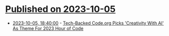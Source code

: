 # [Published on 2023-10-05](index.md)

* [2023-10-05, 18:40:00](https://news.slashdot.org/story/23/10/05/1550207/tech-backed-codeorg-picks-creativity-with-ai-as-theme-for-2023-hour-of-code?utm_source=rss1.0mainlinkanon&utm_medium=feed) - [Tech-Backed Code.org Picks 'Creativity With AI' As Theme For 2023 Hour of Code](https://news.slashdot.org/story/23/10/05/1550207/tech-backed-codeorg-picks-creativity-with-ai-as-theme-for-2023-hour-of-code?utm_source=rss1.0mainlinkanon&utm_medium=feed)
